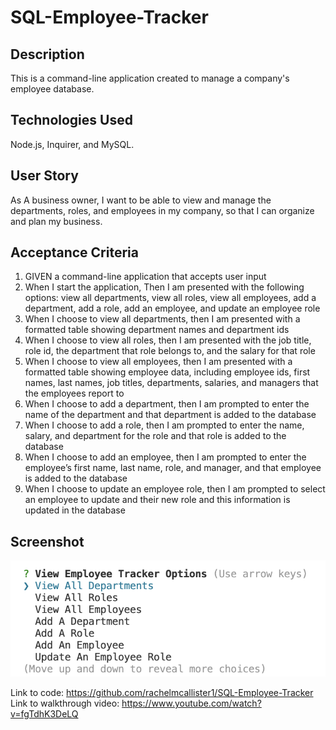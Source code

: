 # SQL-Employee-Tracker

## Description
This is a command-line application created to manage a company's employee database. 

## Technologies Used
Node.js, Inquirer, and MySQL.

## User Story
As A business owner, I want to be able to view and manage the departments, roles, and employees in my company, so that I can organize and plan my business.

## Acceptance Criteria
1. GIVEN a command-line application that accepts user input
2. When I start the application, Then I am presented with the following options: view all departments, view all roles, view all employees, add a department, add a role, add an employee, and update an employee role
3. When I choose to view all departments, then I am presented with a formatted table showing department names and department ids
4. When I choose to view all roles, then I am presented with the job title, role id, the department that role belongs to, and the salary for that role
5. When I choose to view all employees, then I am presented with a formatted table showing employee data, including employee ids, first names, last names, job titles, departments, salaries, and managers that the employees report to
6. When I choose to add a department, then I am prompted to enter the name of the department and that department is added to the database
7. When I choose to add a role, then I am prompted to enter the name, salary, and department for the role and that role is added to the database
8. When I choose to add an employee, then I am prompted to enter the employee’s first name, last name, role, and manager, and that employee is added to the database
9. When I choose to update an employee role, then I am prompted to select an employee to update and their new role and this information is updated in the database

## Screenshot
![A screenshot of the Deployed Application](./images/screenshot.png)

Link to code: https://github.com/rachelmcallister1/SQL-Employee-Tracker
Link to walkthrough video: https://www.youtube.com/watch?v=fgTdhK3DeLQ 
